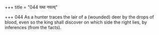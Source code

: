 +++
title = "044 यथा नयत्य्"

+++
044	As a hunter traces the lair of a (wounded) deer by the drops of blood, even so the king shall discover on which side the right lies, by inferences (from the facts).